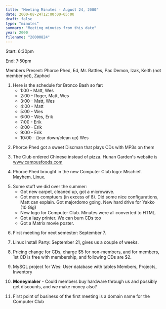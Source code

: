 ```yaml
---
title: "Meeting Minutes - August 24, 2000"
date: 2000-08-24T12:00:00-05:00
draft: false
type: "minutes"
summary: "Meeting minutes from this date"
year: 2000
filename: "20000824"
---
```


Start: 6:30pm </p><p>
End: 7:50pm </p><p>
Members Present: Phorce Phed, Ed, Mr. Rattles, Pac Demon, Izak, Keith (not member yet), Zaphod </p><p>
1. Here is the schedule for Bronco Bash so far: <ul> <li> 1:00 - Matt, Wes</li> <li> 2:00 - Roger, Matt, Wes</li> <li> 3:00 - Matt, Wes</li> <li> 4:00 - Matt</li> <li> 5:00 - Wes</li> <li> 6:00 - Wes, Erik</li> <li> 7:00 - Erik</li> <li> 8:00 - Erik</li> <li> 9:00 - Erik</li> <li> 10:00 - (tear down/clean up) Wes</li> </ul> </p><p>
2. Phorce Phed got a sweet Discman that plays CDs with MP3s on them </p><p>
3. The Club ordered Chinese instead of pizza.  Hunan Garden's website is www.campusfoods.com </p><p>
4. Phorce Phed brought in the new Computer Club logo: Mischief. Mayhem. Linux. </p><p>
5. Some stuff we did over the summer: <ul> <li>Got new carpet, cleaned up, got a microwave.</li> <li>Got more comptuers (in excess of 8). Did some nice configurations, Matt can explain. Got majordomo going. New hard drive for Yakko (10 Gig)</li> <li>New logo for Computer Club.  Minutes were all converted to HTML.</li> <li>Got a lazy printer.  We can burn CDs too</li> <li>Got a Matrix movie poster.</li> </ul> </p><p>
6. First meeting for next semester: September 7. </p><p>
7. Linux Install Party: September 21, gives us a couple of weeks. </p><p>
8. Pricing change for CDs, charge $5 for non-members, and for members, 1st CD is free with membership, and following CDs are $2. </p><p>
9. MySQL project for Wes: User database with tables Members, Projects, Inventory </p><p>
10. <b>Moneymaker</b> - Could members buy hardware through us and possibly get discounts, and we make money also? </p><p>
11. First point of business of the first meeting is a domain name for the Computer Club </p><p>
</p>
